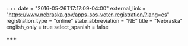 +++
date = "2016-05-26T17:17:09-04:00"
external_link = "https://www.nebraska.gov/apps-sos-voter-registration/?lang=es"
registration_type = "online"
state_abbreviation = "NE"
title = "Nebraska"
english_only = true
select_spanish = false

+++
